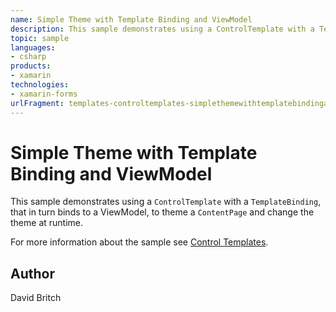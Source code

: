 ```yaml
---
name: Simple Theme with Template Binding and ViewModel
description: This sample demonstrates using a ControlTemplate with a TemplateBinding, that in turn binds to a ViewModel, to theme a ContentPage and change the theme at runtime.
topic: sample
languages:
- csharp
products:
- xamarin
technologies:
- xamarin-forms
urlFragment: templates-controltemplates-simplethemewithtemplatebindingandviewmodel
---
```

Simple Theme with Template Binding and ViewModel
================================================

This sample demonstrates using a `ControlTemplate` with a `TemplateBinding`, that in turn binds to a ViewModel, to theme a `ContentPage` and change the theme at runtime.

For more information about the sample see [Control Templates](http://developer.xamarin.com/guides/xamarin-forms/templates/control-templates/).

Author
------

David Britch
